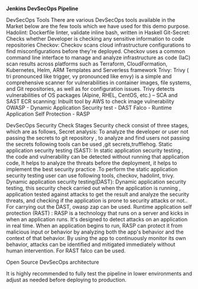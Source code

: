 **Jenkins DevSecOps Pipeline**

DevSecOps Tools
There are various DevSecOps tools available in the Market below are the few tools which we have used for this demo purpose.
Hadolint:  Dockerfile linter, validate inline bash, written in Haskell
Git-Secret:  Checks whether Developer is checking any sensitive information to code repositories
Checkov: Checkov scans cloud infrastructure configurations to find misconfigurations before they're deployed. Checkov uses a common command line interface to manage and analyze infrastructure as code (IaC) scan results across platforms such as Terraform, CloudFormation, Kubernetes, Helm, ARM Templates and Serverless framework
Trivy: Trivy ( tri pronounced like trigger, vy pronounced like envy) is a simple and comprehensive scanner for vulnerabilities in container images, file systems, and Git repositories, as well as for configuration issues. Trivy detects vulnerabilities of OS packages (Alpine, RHEL, CentOS, etc.)   – SCA and SAST
ECR scanning: Inbuilt tool by AWS to check image vulnerability
OWASP - Dynamic Application Security test - DAST
Falco - Runtime Application Self Protection - RASP

DevSecOps Security Check Stages
Security check consist of three stages, which are as follows,
Secret analysis:
	To analyze the developer or user not passing the secrets to git repository , to analyze and find users not passing the secrets following tools can be used ,git secrets,trufflehog.
Static application security testing (SAST):
	In static application security testing , the code and vulnerability can be detected without running that application code,
It helps to analyze the threats before the deployment, it helps to implement the best security practice .To perform the static application security testing user can use following tools, checkov, hadolint, trivy.
Dynamic application security testing(DAST): 
	Dynamic application security testing, this security check carried out when the application is running , application tested against attacks to get the result and analyze the security threats, and checking if the application is prone to security attacks or not.. For carrying out the DAST, owasp zap can be used.
Runtime application self protection (RAST) :
	RASP is a technology that runs on a server and kicks in when an application runs. It's designed to detect attacks on an application in real time. When an application begins to run, RASP can protect it from malicious input or behavior by analyzing both the app's behavior and the context of that behavior. By using the app to continuously monitor its own behavior, attacks can be identified and mitigated immediately without human intervention.
For RAST falco can be used.

Open Source DevSecOps architecture
	


It is highly recommended to fully test the pipeline in lower environments and adjust as needed before deploying to production.

